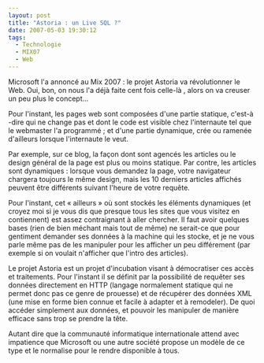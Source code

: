 ```yaml
---
layout: post
title: "Astoria : un Live SQL ?"
date: 2007-05-03 19:30:12
tags:
  - Technologie
  - MIX07
  - Web
---
```


Microsoft l'a annoncé au Mix 2007&nbsp;: le projet Astoria va révolutionner le Web. Oui, bon, on nous l'a déjà faite cent fois celle-là , alors on va creuser un peu plus le concept…

Pour l'instant, les pages web sont composées d'une partie statique, c'est-à -dire qui ne change pas et dont le code est visible chez l'internaute tel que le webmaster l'a programmé ; et d'une partie dynamique, crée ou ramenée d'ailleurs lorsque l'internaute le veut.

Par exemple, sur ce blog, la façon dont sont agencés les articles ou le design général de la page est plus ou moins statique. Par contre, les articles sont dynamiques&nbsp;: lorsque vous demandez la page, votre navigateur chargera toujours le même design, mais les 10 derniers articles affichés peuvent être différents suivant l'heure de votre requête.

Pour l'instant, cet «&nbsp;ailleurs&nbsp;» où sont stockés les éléments dynamiques (et croyez moi si je vous dis que presque tous les sites que vous visitez en contiennent) est assez contraignant à aller chercher. Il faut avoir quelques bases (rien de bien méchant mais tout de même) ne serait-ce que pour gentiment demander ses données à la machine qui les stocke, et je ne vous parle même pas de les manipuler pour les afficher un peu différement (par exemple si on voulait n'afficher que l'intro des articles).

Le projet Astoria est un projet d'incubation visant à démocratiser ces accès et traitements. Pour l'instant il se définit par la possibilité de requêter ses données directement en HTTP (langage normalement statique qui ne permet donc pas ce genre de prouesse) et de récupérer des données XML (une mise en forme bien connue et facile à adapter et à remodeler). De quoi accéder simplement aux données, et pouvoir les manipuler de manière efficace sans trop se prendre la tête.

Autant dire que la communauté informatique internationale attend avec impatience que Microsoft ou une autre société propose un modèle de ce type et le normalise pour le rendre disponible à tous.